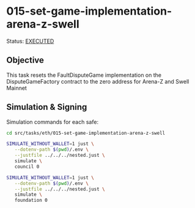 # 015-set-game-implementation-arena-z-swell

Status: [EXECUTED](https://etherscan.io/tx/0x7d2a05b891c480b91a472a135e867e6a94ba196439e47e76cc08954401a9b224)

## Objective

This task resets the FaultDisputeGame implementation on the DisputeGameFactory contract to the zero address for Arena-Z and Swell Mainnet

## Simulation & Signing

Simulation commands for each safe:
```bash
cd src/tasks/eth/015-set-game-implementation-arena-z-swell

SIMULATE_WITHOUT_WALLET=1 just \
   --dotenv-path $(pwd)/.env \
   --justfile ../../../nested.just \
   simulate \
   council 0

SIMULATE_WITHOUT_WALLET=1 just \
   --dotenv-path $(pwd)/.env \
   --justfile ../../../nested.just \
   simulate \
   foundation 0

```
